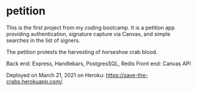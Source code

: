 # petition

This is the first project from my coding bootcamp. It is a petition app providing authentication, signature capture via Canvas, and simple searches in the list of signers.

The petition protests the harvesting of horseshoe crab blood.

Back end: Express, Handlebars, PostgresSQL, Redis
Front end: Canvas API

Deployed on March 21, 2021 on Heroku: https://save-the-crabs.herokuapp.com/.
